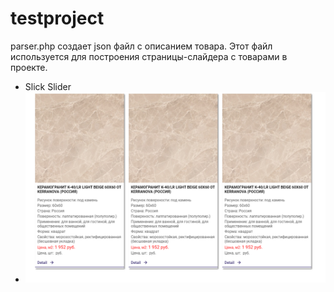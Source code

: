 # testproject

parser.php создает json файл с описанием товара.
Этот файл используется для построения страницы-слайдера с товарами в проекте.
+ Slick Slider
+ ![Alt text](https://github.com/VadimKalaskin/testproject/blob/main/textproject.PNG "Screenshot")

